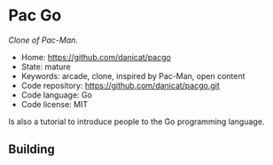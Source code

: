 # Pac Go

_Clone of Pac-Man._

- Home: https://github.com/danicat/pacgo
- State: mature
- Keywords: arcade, clone, inspired by Pac-Man, open content
- Code repository: https://github.com/danicat/pacgo.git
- Code language: Go
- Code license: MIT

Is also a tutorial to introduce people to the Go programming language.

## Building
